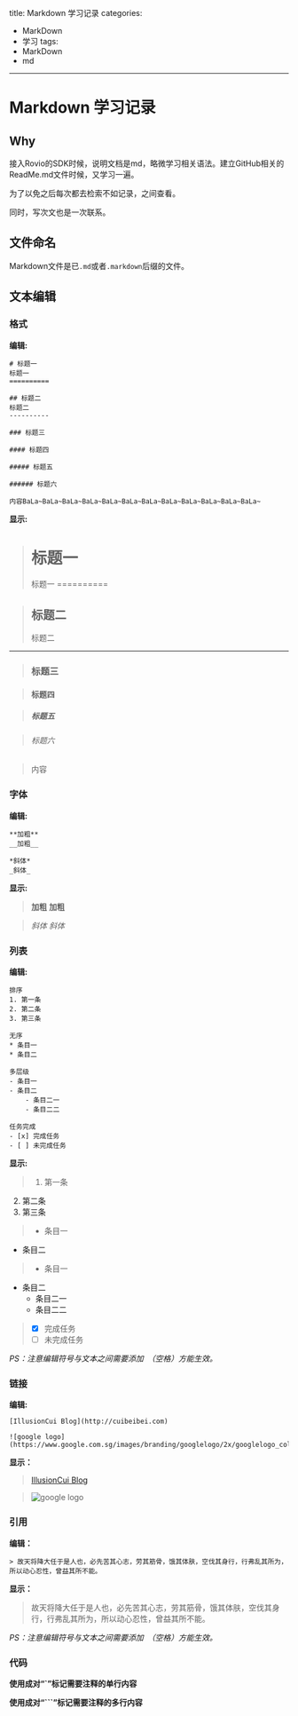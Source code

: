 title: Markdown 学习记录
categories:
- MarkDown
- 学习
tags:
- MarkDown
- md
---

Markdown 学习记录
================================

Why
--------------------------------------
接入Rovio的SDK时候，说明文档是md，略微学习相关语法。建立GitHub相关的ReadMe.md文件时候，又学习一遍。

为了以免之后每次都去检索不如记录，之间查看。

同时，写次文也是一次联系。


文件命名
--------------------------------------
Markdown文件是已`.md`或者`.markdown`后缀的文件。

文本编辑
--------------------------------------
### 格式

__编辑:__

```
# 标题一
标题一
==========

## 标题二
标题二
----------

### 标题三

#### 标题四

##### 标题五

###### 标题六

内容BaLa~BaLa~BaLa~BaLa~BaLa~BaLa~BaLa~BaLa~BaLa~BaLa~BaLa~BaLa~
```

__显示:__

> # 标题一
> 标题一
==========

> ## 标题二
> 标题二
----------

> ### 标题三

> #### 标题四

> ##### 标题五

> ###### 标题六

> 内容


### 字体

__编辑:__

```
**加粗**
__加粗__

*斜体*
_斜体_

```

__显示:__

> **加粗**
> __加粗__

> *斜体*
> _斜体_

### 列表

__编辑:__

```
排序
1. 第一条
2. 第二条
3. 第三条

无序
* 条目一
* 条目二

多层级
- 条目一
- 条目二
	- 条目二一
	- 条目二二

任务完成
- [x] 完成任务
- [ ] 未完成任务
```

__显示:__

> 1. 第一条
2. 第二条
3. 第三条

> * 条目一
* 条目二

> - 条目一
- 条目二
	- 条目二一
	- 条目二二

> - [x] 完成任务
> - [ ] 未完成任务

_PS：注意编辑符号与文本之间需要添加` `（空格）方能生效。_

### 链接

__编辑:__

```
[IllusionCui Blog](http://cuibeibei.com)

![google logo](https://www.google.com.sg/images/branding/googlelogo/2x/googlelogo_color_272x92dp.png)
```

__显示：__

> [IllusionCui Blog](http://cuibeibei.com)

> ![google logo](https://www.google.com.sg/images/branding/googlelogo/2x/googlelogo_color_272x92dp.png)

### 引用

__编辑：__

```
> 故天将降大任于是人也，必先苦其心志，劳其筋骨，饿其体肤，空伐其身行，行弗乱其所为，所以动心忍性，曾益其所不能。
```

__显示：__
> 故天将降大任于是人也，必先苦其心志，劳其筋骨，饿其体肤，空伐其身行，行弗乱其所为，所以动心忍性，曾益其所不能。

_PS：注意编辑符号与文本之间需要添加` `（空格）方能生效。_

### 代码

__使用成对“`”标记需要注释的单行内容__

__使用成对“```”标记需要注释的多行内容__


	